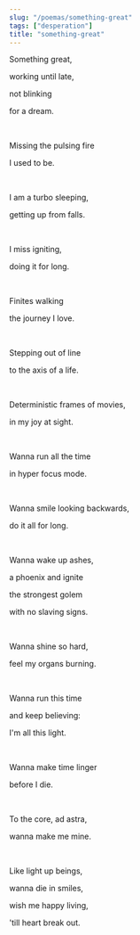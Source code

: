 ```yaml
---
slug: "/poemas/something-great"
tags: ["desperation"]
title: "something-great"
---
```

Something great, 

working until late, 

not blinking 

for a dream.

&nbsp;

Missing the pulsing fire 

I used to be.

&nbsp;

I am a turbo sleeping,

getting up from falls.

&nbsp;

I miss igniting,

doing it for long.

&nbsp;

Finites walking

the journey I love.

&nbsp;

Stepping out of line

to the axis of a life.

&nbsp;

Deterministic frames of movies,

in my joy at sight.

&nbsp;

Wanna run all the time

in hyper focus mode.

&nbsp;

Wanna smile looking backwards,

do it all for long.

&nbsp;

Wanna wake up ashes,

a phoenix and ignite

the strongest golem

with no slaving signs.

&nbsp;

Wanna shine so hard,

feel my organs burning.

&nbsp;

Wanna run this time

and keep believing:

I'm all this light.

&nbsp;

Wanna make time linger

before I die.

&nbsp;

To the core, ad astra,

wanna make me mine.

&nbsp;

Like light up beings,

wanna die in smiles,

wish me happy living,

'till heart break out.